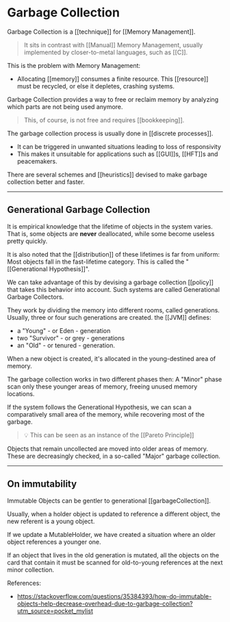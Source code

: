 # Garbage Collection

Garbage Collection is a [[technique]] for [[Memory Management]].

> It sits in contrast with [[Manual]] Memory Management, usually implemented by closer-to-metal languages, such as [[C]].

This is the problem with Memory Management:

* Allocating [[memory]] consumes a finite resource. This [[resource]] must be recycled, or else it depletes, crashing systems.

Garbage Collection provides a way to free or reclaim memory by analyzing which parts are not being used anymore.

> This, of course, is not free and requires [[bookkeeping]].

The garbage collection process is usually done in [[discrete processes]].

* It can be triggered in unwanted situations leading to loss of responsivity
* This makes it unsuitable for applications such as [[GUI]]s, [[HFT]]s and peacemakers.

There are several schemes and [[heuristics]] devised to make garbage collection better and faster.

___

## Generational Garbage Collection

It is empirical knowledge that the lifetime of objects in the system varies. That is, some objects are __never__ deallocated, while some become useless pretty quickly.  

It is also noted that the [[distribution]] of these lifetimes is far from uniform: Most objects fall in the fast-lifetime category. This is called the "[[Generational Hypothesis]]".

We can take advantage of this by devising a garbage collection [[policy]] that takes this behavior into account.  Such systems are called Generational Garbage Collectors.

They work by dividing the memory into different rooms, called generations. Usually, three or four such generations are created. the [[JVM]] defines:

* a "Young" - or Eden - generation
* two "Survivor" - or grey - generations
* an  "Old" - or tenured - generation.

When a new object is created, it's allocated in the young-destined area of memory.

The garbage collection works in two different phases then:
A "Minor" phase scan only these younger areas of memory, freeing unused memory locations.

If the system follows the Generational Hypothesis, we can scan a comparatively small area of the memory, while recovering most of the garbage.

> :bulb: This can be seen as an instance of the [[Pareto Principle]]

Objects that remain uncollected are moved into older areas of memory. These are decreasingly checked, in a so-called "Major" garbage collection.

___

## On immutability

Immutable Objects can be gentler to generational [[garbageCollection]].

Usually,  when a holder object is updated to reference a different object, the new referent is a young object.

If we update a MutableHolder, we have created a situation where an older object references a younger one.

If an object that lives in the old generation is mutated, all the objects on the card that contain it must be scanned for old-to-young references at the next minor collection.

References:

* <https://stackoverflow.com/questions/35384393/how-do-immutable-objects-help-decrease-overhead-due-to-garbage-collection?utm_source=pocket_mylist>
